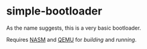 # simple-bootloader

As the name suggests, this is a very basic bootloader.

Requires [NASM](https://www.nasm.us/) and [QEMU](https://www.qemu.org/) for *building* and *running*.
